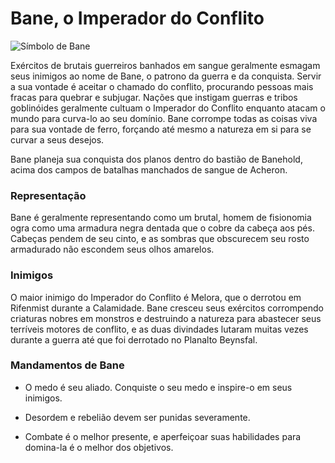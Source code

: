 # **Bane,** o Imperador do Conflito
![Símbolo de Bane](https://github.com/Iago31/Exandria-Players/blob/master/assets/S%C3%ADmbolo%20de%20Bane.png?raw=true)

Exércitos de brutais guerreiros banhados em sangue geralmente esmagam seus inimigos ao nome de Bane, o patrono da guerra e da conquista. Servir a sua vontade é aceitar o chamado do conflito, procurando pessoas mais fracas para quebrar e subjugar. Nações que instigam guerras e tribos goblinóides geralmente cultuam o Imperador do Conflito enquanto atacam o mundo para curva-lo ao seu domínio. Bane corrompe todas as coisas viva para sua vontade de ferro, forçando até mesmo a natureza em si para se curvar a seus desejos.

Bane planeja sua conquista dos planos dentro do bastião de Banehold, acima dos campos de batalhas manchados de sangue de Acheron.
### **Representação**
Bane é geralmente representando como um brutal, homem de fisionomia ogra como uma armadura negra dentada que o cobre da cabeça aos pés. Cabeças pendem de seu cinto, e as sombras que obscurecem seu rosto armadurado não escondem seus olhos amarelos.
### **Inimigos**
O maior inimigo do Imperador do Conflito é Melora, que o derrotou em Rifenmist durante a Calamidade. Bane cresceu seus exércitos corrompendo criaturas nobres em monstros e destruindo a natureza para abastecer seus terríveis motores de conflito, e as duas divindades lutaram muitas vezes durante a guerra até que foi derrotado no Planalto Beynsfal.
### **Mandamentos de Bane**
- O medo é seu aliado. Conquiste o seu medo e inspire-o em seus inimigos.

- Desordem e rebelião devem ser punidas severamente.

- Combate é o melhor presente, e aperfeiçoar suas habilidades para domina-la é o melhor dos objetivos.